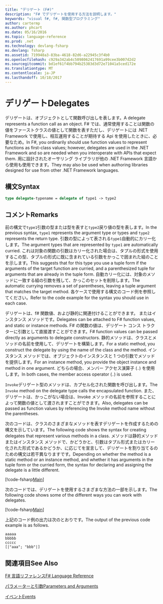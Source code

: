 ```yaml
---
title: "デリゲート (F#)"
description: "F# でデリゲートを使用する方法を説明します。"
keywords: "visual f#, f#, 関数型プログラミング"
author: cartermp
ms.author: phcart
ms.date: 05/16/2016
ms.topic: language-reference
ms.prod: .net
ms.technology: devlang-fsharp
ms.devlang: fsharp
ms.assetid: 719948a3-83ba-4618-82d6-a22945c3f4b0
ms.openlocfilehash: c929a342ab4c5098062417691a99cee3b007d2d2
ms.sourcegitcommit: bd1ef61f4bb794b25383d3d72e71041a5ced172e
ms.translationtype: MT
ms.contentlocale: ja-JP
ms.lasthandoff: 10/18/2017
---
```

# <a name="delegates"></a><span data-ttu-id="472f8-104">デリゲート</span><span class="sxs-lookup"><span data-stu-id="472f8-104">Delegates</span></span>

<span data-ttu-id="472f8-105">デリゲートは、オブジェクトとして関数呼び出しを表します。</span><span class="sxs-lookup"><span data-stu-id="472f8-105">A delegate represents a function call as an object.</span></span> <span data-ttu-id="472f8-106">F# では、通常使用することは関数の値をファーストクラスの値として関数を表すただし、デリゲートには .NET Framework で使用し、相互運用することが期待する Api を使用したときに、必要なため。</span><span class="sxs-lookup"><span data-stu-id="472f8-106">In F#, you ordinarily should use function values to represent functions as first-class values; however, delegates are used in the .NET Framework and so are needed when you interoperate with APIs that expect them.</span></span> <span data-ttu-id="472f8-107">用に設計されたオーサリング ライブラリが他の .NET Framework 言語から使用も使用できます。</span><span class="sxs-lookup"><span data-stu-id="472f8-107">They may also be used when authoring libraries designed for use from other .NET Framework languages.</span></span>


## <a name="syntax"></a><span data-ttu-id="472f8-108">構文</span><span class="sxs-lookup"><span data-stu-id="472f8-108">Syntax</span></span>

```fsharp
type delegate-typename = delegate of type1 -> type2
```

## <a name="remarks"></a><span data-ttu-id="472f8-109">コメント</span><span class="sxs-lookup"><span data-stu-id="472f8-109">Remarks</span></span>
<span data-ttu-id="472f8-110">前の構文で`type1`引数の型または型を表すと`type2`戻り値の型を表します。</span><span class="sxs-lookup"><span data-stu-id="472f8-110">In the previous syntax, `type1` represents the argument type or types and `type2` represents the return type.</span></span> <span data-ttu-id="472f8-111">引数の型によって表される`type1`自動的にカリー化します。</span><span class="sxs-lookup"><span data-stu-id="472f8-111">The argument types that are represented by `type1` are automatically curried.</span></span> <span data-ttu-id="472f8-112">これは対象の関数の引数はカリー化された場合は、タプルの形式を使用するこの型、タプルの形式に既に含まれている引数をかっこで囲まれた組のことを示します。</span><span class="sxs-lookup"><span data-stu-id="472f8-112">This suggests that for this type you use a tuple form if the arguments of the target function are curried, and a parenthesized tuple for arguments that are already in the tuple form.</span></span> <span data-ttu-id="472f8-113">自動カリー化には、対象のメソッドに一致する組の引数を残して、かっこのセットを削除します。</span><span class="sxs-lookup"><span data-stu-id="472f8-113">The automatic currying removes a set of parentheses, leaving a tuple argument that matches the target method.</span></span> <span data-ttu-id="472f8-114">各ケースで使用する構文のコード例を参照してください。</span><span class="sxs-lookup"><span data-stu-id="472f8-114">Refer to the code example for the syntax you should use in each case.</span></span>

<span data-ttu-id="472f8-115">デリゲートは、f# 関数値、および静的に関連付けることができます。 またはインスタンス メソッドです。</span><span class="sxs-lookup"><span data-stu-id="472f8-115">Delegates can be attached to F# function values, and static or instance methods.</span></span> <span data-ttu-id="472f8-116">F# の関数の値は、デリゲート コンス トラクターに引数として直接渡すことができます。</span><span class="sxs-lookup"><span data-stu-id="472f8-116">F# function values can be passed directly as arguments to delegate constructors.</span></span> <span data-ttu-id="472f8-117">静的メソッドは、クラスとメソッドの名前を使用して、デリゲートを構築します。</span><span class="sxs-lookup"><span data-stu-id="472f8-117">For a static method, you construct the delegate by using the name of the class and the method.</span></span> <span data-ttu-id="472f8-118">インスタンス メソッドでは、オブジェクトのインスタンスと 1 つの引数でメソッドを提供します。</span><span class="sxs-lookup"><span data-stu-id="472f8-118">For an instance method, you provide the object instance and method in one argument.</span></span> <span data-ttu-id="472f8-119">どちらの場合、メンバー アクセス演算子 (`.`) を使用します。</span><span class="sxs-lookup"><span data-stu-id="472f8-119">In both cases, the member access operator (`.`) is used.</span></span>

<span data-ttu-id="472f8-120">`Invoke`デリゲート型のメソッドは、カプセル化された関数を呼び出します。</span><span class="sxs-lookup"><span data-stu-id="472f8-120">The `Invoke` method on the delegate type calls the encapsulated function.</span></span> <span data-ttu-id="472f8-121">また、デリゲートは、かっこがない場合は、Invoke メソッドの名前を参照することによって関数の値として渡されますことができます。</span><span class="sxs-lookup"><span data-stu-id="472f8-121">Also, delegates can be passed as function values by referencing the Invoke method name without the parentheses.</span></span>

<span data-ttu-id="472f8-122">次のコードは、クラスのさまざまなメソッドを表すデリゲートを作成するための構文を示しています。</span><span class="sxs-lookup"><span data-stu-id="472f8-122">The following code shows the syntax for creating delegates that represent various methods in a class.</span></span> <span data-ttu-id="472f8-123">メソッドは静的メソッドまたはインスタンス メソッドで、かどうかと、引数はタプル形式またはカリー化された形式であるかどうか、に応じてを宣言して、デリゲートを割り当てるのための構文は若干異なりますです。</span><span class="sxs-lookup"><span data-stu-id="472f8-123">Depending on whether the method is a static method or an instance method, and whether it has arguments in the tuple form or the curried form, the syntax for declaring and assigning the delegate is a little different.</span></span>

[!code-fsharp[Main](../../../samples/snippets/fsharp/lang-ref-2/snippet4201.fs)]

<span data-ttu-id="472f8-124">次のコードでは、デリゲートを使用するさまざまな方法の一部を示します。</span><span class="sxs-lookup"><span data-stu-id="472f8-124">The following code shows some of the different ways you can work with delegates.</span></span>

[!code-fsharp[Main](../../../samples/snippets/fsharp/lang-ref-2/snippet4202.fs)]

<span data-ttu-id="472f8-125">上記のコード例の出力は次のとおりです。</span><span class="sxs-lookup"><span data-stu-id="472f8-125">The output of the previous code example is as follows.</span></span>

```console
aaaaa
bbbbb
ccccc
[|"aaa"; "bbb"|]
```

## <a name="see-also"></a><span data-ttu-id="472f8-126">関連項目</span><span class="sxs-lookup"><span data-stu-id="472f8-126">See Also</span></span>
[<span data-ttu-id="472f8-127">F# 言語リファレンス</span><span class="sxs-lookup"><span data-stu-id="472f8-127">F# Language Reference</span></span>](index.md)

[<span data-ttu-id="472f8-128">パラメーターと引数</span><span class="sxs-lookup"><span data-stu-id="472f8-128">Parameters and Arguments</span></span>](parameters-and-arguments.md)

[<span data-ttu-id="472f8-129">イベント</span><span class="sxs-lookup"><span data-stu-id="472f8-129">Events</span></span>](members/events.md)

